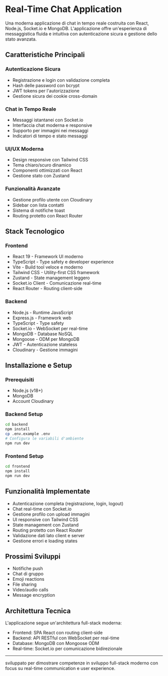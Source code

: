 # Real-Time Chat Application

Una moderna applicazione di chat in tempo reale costruita con React, Node.js, Socket.io e MongoDB. L'applicazione offre un'esperienza di messaggistica fluida e intuitiva con autenticazione sicura e gestione dello stato avanzata.

## Caratteristiche Principali

### Autenticazione Sicura

- Registrazione e login con validazione completa
- Hash delle password con bcrypt
- JWT tokens per l'autorizzazione
- Gestione sicura dei cookie cross-domain

### Chat in Tempo Reale

- Messaggi istantanei con Socket.io
- Interfaccia chat moderna e responsive
- Supporto per immagini nei messaggi
- Indicatori di tempo e stato messaggi

### UI/UX Moderna

- Design responsive con Tailwind CSS
- Tema chiaro/scuro dinamico
- Componenti ottimizzati con React
- Gestione stato con Zustand

### Funzionalità Avanzate

- Gestione profilo utente con Cloudinary
- Sidebar con lista contatti
- Sistema di notifiche toast
- Routing protetto con React Router

## Stack Tecnologico

### Frontend

- React 19 - Framework UI moderno
- TypeScript - Type safety e developer experience
- Vite - Build tool veloce e moderno
- Tailwind CSS - Utility-first CSS framework
- Zustand - State management leggero
- Socket.io Client - Comunicazione real-time
- React Router - Routing client-side

### Backend

- Node.js - Runtime JavaScript
- Express.js - Framework web
- TypeScript - Type safety
- Socket.io - WebSocket per real-time
- MongoDB - Database NoSQL
- Mongoose - ODM per MongoDB
- JWT - Autenticazione stateless
- Cloudinary - Gestione immagini

## Installazione e Setup

### Prerequisiti

- Node.js (v18+)
- MongoDB
- Account Cloudinary

### Backend Setup

```bash
cd backend
npm install
cp .env.example .env
# Configura le variabili d'ambiente
npm run dev
```

### Frontend Setup

```bash
cd frontend
npm install
npm run dev
```

## Funzionalità Implementate

- Autenticazione completa (registrazione, login, logout)
- Chat real-time con Socket.io
- Gestione profilo con upload immagini
- UI responsive con Tailwind CSS
- State management con Zustand
- Routing protetto con React Router
- Validazione dati lato client e server
- Gestione errori e loading states

## Prossimi Sviluppi

- Notifiche push
- Chat di gruppo
- Emoji reactions
- File sharing
- Video/audio calls
- Message encryption

## Architettura Tecnica

L'applicazione segue un'architettura full-stack moderna:

- Frontend: SPA React con routing client-side
- Backend: API RESTful con WebSocket per real-time
- Database: MongoDB con Mongoose ODM
- Real-time: Socket.io per comunicazione bidirezionale
  
---

sviluppato per dimostrare competenze in sviluppo full-stack moderno con focus su real-time
communication e user experience.
